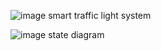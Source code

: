 ![image](https://user-images.githubusercontent.com/113822588/206065056-41c1f5fe-7dd2-41d2-87f7-b01f30017238.png)
smart traffic light system

![image](https://user-images.githubusercontent.com/113822588/206210578-8e6b19c2-3ae2-4459-8552-cf2786d756c3.png)
state diagram

